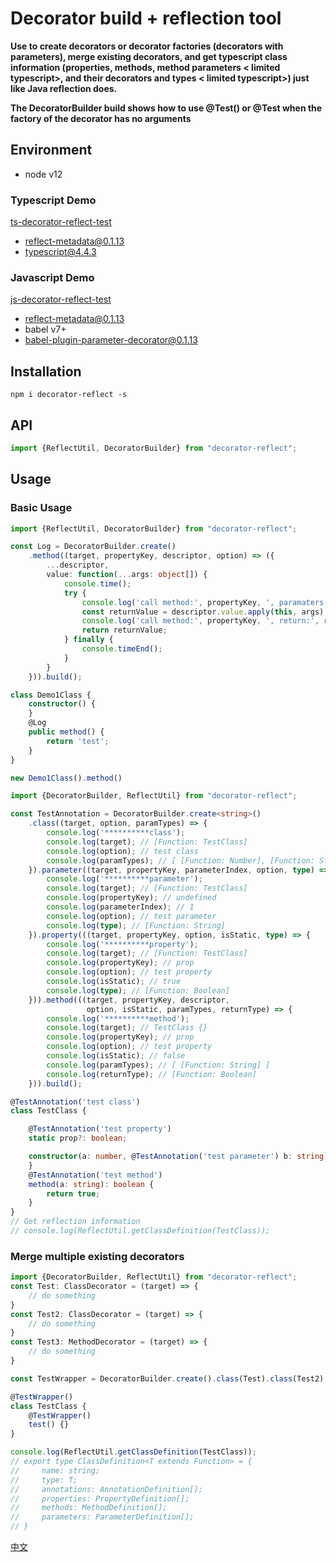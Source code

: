 # Decorator build + reflection tool

**Use to create decorators or decorator factories (decorators with parameters), merge existing decorators, and get typescript class information (properties, methods, method parameters < limited typescript>, and their decorators and types < limited typescript>) just like Java reflection does.**

**The DecoratorBuilder build shows how to use @Test() or @Test when the factory of the decorator has no arguments**

## Environment

* node v12

### Typescript Demo

[ts-decorator-reflect-test](https://github.com/liangshen001/decorator-reflect/tree/master/demo/ts-decorator-reflect)

* reflect-metadata@0.1.13
* typescript@4.4.3

### Javascript Demo
[js-decorator-reflect-test](https://github.com/liangshen001/decorator-reflect/tree/master/demo/js-decorator-reflect)

* reflect-metadata@0.1.13
* babel v7+
* babel-plugin-parameter-decorator@0.1.13

## Installation
```
npm i decorator-reflect -s
```

## API

```typescript
import {ReflectUtil, DecoratorBuilder} from "decorator-reflect";
```

## Usage

### Basic Usage

```typescript
import {ReflectUtil, DecoratorBuilder} from "decorator-reflect";

const Log = DecoratorBuilder.create()
    .method((target, propertyKey, descriptor, option) => ({
        ...descriptor,
        value: function(...args: object[]) {
            console.time();
            try {
                console.log('call method:', propertyKey, ', paramaters:', args);
                const returnValue = descriptor.value.apply(this, args)
                console.log('call method:', propertyKey, ', return:', returnValue);
                return returnValue;
            } finally {
                console.timeEnd();
            }
        }
    })).build();

class Demo1Class {
    constructor() {
    }
    @Log
    public method() {
        return 'test';
    }
}

new Demo1Class().method()
```

```typescript
import {DecoratorBuilder, ReflectUtil} from "decorator-reflect";

const TestAnnotation = DecoratorBuilder.create<string>()
    .class((target, option, paramTypes) => {
        console.log('**********class');
        console.log(target); // [Function: TestClass]
        console.log(option); // test class
        console.log(paramTypes); // [ [Function: Number], [Function: String] ]
    }).parameter((target, propertyKey, parameterIndex, option, type) => {
        console.log('**********parameter');
        console.log(target); // [Function: TestClass]
        console.log(propertyKey); // undefined
        console.log(parameterIndex); // 1
        console.log(option); // test parameter
        console.log(type); // [Function: String]
    }).property(((target, propertyKey, option, isStatic, type) => {
        console.log('**********property');
        console.log(target); // [Function: TestClass]
        console.log(propertyKey); // prop
        console.log(option); // test property
        console.log(isStatic); // true
        console.log(type); // [Function: Boolean]
    })).method(((target, propertyKey, descriptor,
                 option, isStatic, paramTypes, returnType) => {
        console.log('**********method');
        console.log(target); // TestClass {}
        console.log(propertyKey); // prop
        console.log(option); // test property
        console.log(isStatic); // false
        console.log(paramTypes); // [ [Function: String] ]
        console.log(returnType); // [Function: Boolean]
    })).build();

@TestAnnotation('test class')
class TestClass {

    @TestAnnotation('test property')
    static prop?: boolean;

    constructor(a: number, @TestAnnotation('test parameter') b: string) {
    }
    @TestAnnotation('test method')
    method(a: string): boolean {
        return true;
    }
}
// Get reflection information
// console.log(ReflectUtil.getClassDefinition(TestClass));
```
### Merge multiple existing decorators
```typescript
import {DecoratorBuilder, ReflectUtil} from "decorator-reflect";
const Test: ClassDecorator = (target) => {
    // do something
}
const Test2: ClassDecorator = (target) => {
    // do something
}
const Test3: MethodDecorator = (target) => {
    // do something
}

const TestWrapper = DecoratorBuilder.create().class(Test).class(Test2).method(Test3).build();

@TestWrapper()
class TestClass {
    @TestWrapper()
    test() {}
}

console.log(ReflectUtil.getClassDefinition(TestClass));
// export type ClassDefinition<T extends Function> = {
//     name: string;
//     type: T;
//     annotations: AnnotationDefinition[];
//     properties: PropertyDefinition[];
//     methods: MethodDefinition[];
//     parameters: ParameterDefinition[];
// }
```

[中文](https://github.com/liangshen001/decorator-reflect/blob/master/README-CN.md)

